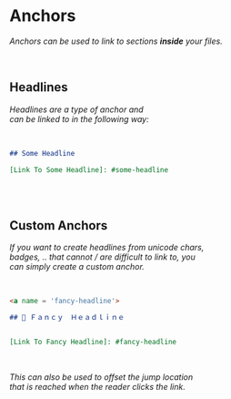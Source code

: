 
# Anchors

*Anchors can be used to link to sections **inside** your files.*
 
<br>

## Headlines

*Headlines are a type of anchor and* <br>
*can be linked to in the following way:*

<br>

```markdown
## Some Headline

[Link To Some Headline]: #some-headline
```

<br>
<br>

## Custom Anchors

*If you want to create headlines from unicode chars,* <br>
*badges, .. that cannot / are difficult to link to, you* <br>
*can simply create a custom anchor.*

<br>

```markdown
<a name = 'fancy-headline'>

## 👒 Ｆａｎｃｙ　Ｈｅａｄｌｉｎｅ


[Link To Fancy Headline]: #fancy-headline
```

<br>

*This can also be used to offset the jump location* <br>
*that is reached when the reader clicks the link.*

<br>